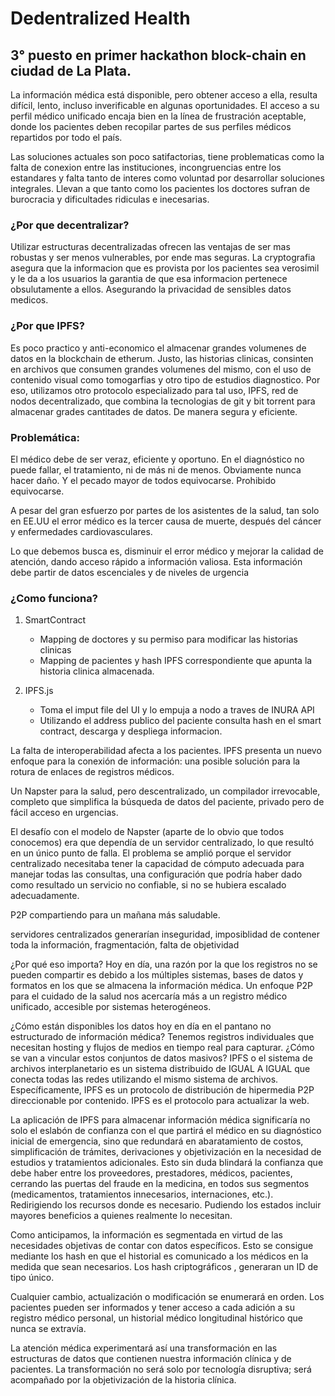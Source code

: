 # Dedentralized Health 

## 3° puesto en primer hackathon block-chain en ciudad de La Plata. 

La información médica está disponible, pero obtener acceso a ella, resulta difícil, lento, incluso inverificable en algunas oportunidades. El acceso a su perfil médico unificado encaja bien en la línea de frustración aceptable, donde los pacientes deben recopilar partes de sus perfiles médicos repartidos por todo el país.

Las soluciones actuales son poco satifactorias, tiene problematicas como la falta de conexion entre las instituciones, incongruencias entre los estandares y falta tanto de interes como voluntad por desarrollar soluciones integrales. Llevan a que tanto como los pacientes los doctores sufran de burocracia y dificultades ridiculas e inecesarias.

### ¿Por que decentralizar?
Utilizar estructuras decentralizadas ofrecen las ventajas de ser mas robustas y ser menos vulnerables, por ende mas seguras. La cryptografia asegura que la informacion que es provista por los pacientes sea verosimil y le da a los usuarios la garantia de que esa informacion pertenece obsulutamente a ellos. Asegurando la privacidad de sensibles datos medicos.

### ¿Por que IPFS?
Es poco practico y anti-economico el almacenar grandes volumenes de datos en la blockchain de etherum. Justo, las historias clinicas, consinten en archivos que consumen grandes volumenes del mismo, con el uso de contenido visual como tomogarfias y otro tipo de estudios diagnostico.
Por eso, utilizamos otro protocolo especializado para tal uso, IPFS, red de nodos decentralizado, que combina la tecnologias de git y bit torrent para almacenar grades cantitades de datos.  De manera segura y eficiente. 





### Problemática:

El médico debe de ser veraz, eficiente y oportuno. En el diagnóstico no puede fallar, el tratamiento, ni de más ni de menos. Obviamente nunca hacer daño. Y el pecado mayor de todos equivocarse. Prohibido equivocarse.

A pesar del gran esfuerzo por partes de los asistentes de la salud, tan solo en EE.UU el error médico es la tercer causa de muerte, después del cáncer y enfermedades cardiovasculares.

Lo que debemos busca es, disminuir el error médico y mejorar la calidad de atención, dando acceso rápido a información valiosa. Esta información debe partir de datos escenciales y de niveles de urgencia

### ¿Como funciona?

1. SmartContract 
   - Mapping de doctores y su permiso para modificar las historias clinicas
   - Mapping de pacientes y hash IPFS correspondiente que apunta la historia clinica almacenada.

2. IPFS.js
   - Toma el imput file del UI y lo empuja a nodo a traves de INURA API
   - Utilizando el address publico del paciente consulta hash en el smart contract, descarga y despliega informacion.

La falta de interoperabilidad afecta a los pacientes. IPFS presenta un nuevo enfoque para la conexión de información: una posible solución para la rotura de enlaces de registros médicos.

Un Napster para la salud, pero descentralizado, un compilador irrevocable, completo que simplifica la búsqueda de datos del paciente,  privado pero de fácil acceso en urgencias.  

 El desafío con el modelo de Napster (aparte de lo obvio que todos conocemos) era que dependía de un servidor centralizado, lo que resultó en un único punto de falla. El problema se amplió porque el servidor centralizado necesitaba tener la capacidad de cómputo adecuada para manejar todas las consultas, una configuración que podría haber dado como resultado un servicio no confiable, si no se hubiera escalado adecuadamente.

P2P compartiendo para un mañana más saludable.

servidores centralizados generarían inseguridad, imposiblidad de contener toda la información, fragmentación, falta de objetividad

¿Por qué eso importa? Hoy en día, una razón por la que los registros no se pueden compartir es debido a los múltiples sistemas, bases de datos y formatos en los que se almacena la información médica. Un enfoque P2P para el cuidado de la salud nos acercaría más a un registro médico unificado, accesible por sistemas heterogéneos.

¿Cómo están disponibles los datos hoy en día en el pantano no estructurado de información médica? Tenemos registros individuales que necesitan hosting y flujos de medios en tiempo real para capturar. ¿Cómo se van a vincular estos conjuntos de datos masivos? IPFS o el sistema de archivos interplanetario es un sistema distribuido de IGUAL A IGUAL que conecta todas las redes utilizando el mismo sistema de archivos. Específicamente, IPFS es un protocolo de distribución de hipermedia P2P direccionable por contenido. IPFS es el protocolo para actualizar la web.

La aplicación de IPFS para almacenar información médica significaría no solo  el eslabón de confianza con el que partirá el médico en su diagnóstico inicial de emergencia, sino que redundará en abaratamiento de costos, simplificación de trámites, derivaciones y objetivización en la necesidad de estudios y tratamientos adicionales. Esto sin duda blindará la confianza que debe haber entre los proveedores, prestadores, médicos, pacientes, cerrando las puertas del fraude en la medicina, en todos sus segmentos (medicamentos, tratamientos innecesarios, internaciones, etc.). Redirigiendo los recursos donde es necesario. Pudiendo los estados incluir mayores beneficios a quienes realmente lo necesitan.

Como anticipamos, la información es segmentada en virtud de las necesidades objetivas de contar con datos específicos. Esto se consigue mediante los hash en que el historial es comunicado a los médicos en la medida que sean necesarios. Los hash criptográficos , generaran un ID de tipo único.

Cualquier cambio, actualización o modificación se enumerará en orden. Los pacientes pueden ser informados y tener acceso a cada adición a su registro médico personal, un historial médico longitudinal histórico que nunca se extravía.

La atención médica experimentará así una transformación en las estructuras de datos que contienen nuestra información clínica y de pacientes. La transformación no será solo por tecnología disruptiva; será acompañado por la objetivización de la historia clínica.
  
  
  
  
  
  
  
